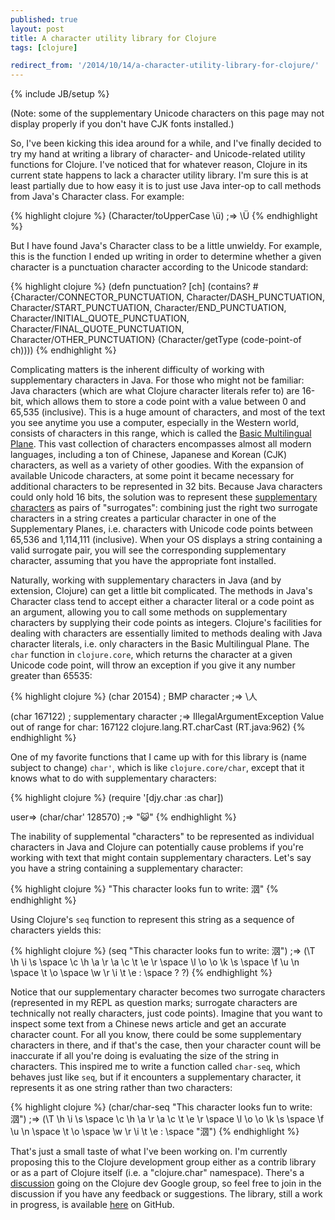 ```yaml
---
published: true
layout: post
title: A character utility library for Clojure
tags: [clojure]

redirect_from: '/2014/10/14/a-character-utility-library-for-clojure/'
---
```


{% include JB/setup %}

(Note: some of the supplementary Unicode characters on this page may not display
properly if you don't have CJK fonts installed.)

So, I've been kicking this idea around for a while, and I've finally decided to
try my hand at writing a library of character- and Unicode-related utility
functions for Clojure. I've noticed that for whatever reason, Clojure in its
current state happens to lack a character utility library. I'm sure this is at
least partially due to how easy it is to just use Java inter-op to call methods
from Java's Character class. For example:

{% highlight clojure %}
(Character/toUpperCase \ü)
;=> \Ü
{% endhighlight %}

But I have found Java's Character class to be a little unwieldy. For example,
this is the function I ended up writing in order to determine whether a given
character is a punctuation character according to the Unicode standard:

{% highlight clojure %}
(defn punctuation?
  [ch]
  (contains? #{Character/CONNECTOR_PUNCTUATION, Character/DASH_PUNCTUATION,
               Character/START_PUNCTUATION, Character/END_PUNCTUATION,
               Character/INITIAL_QUOTE_PUNCTUATION, Character/FINAL_QUOTE_PUNCTUATION,
               Character/OTHER_PUNCTUATION}
             (Character/getType (code-point-of ch))))
{% endhighlight %}

Complicating matters is the inherent difficulty of working with supplementary
characters in Java. For those who might not be familiar: Java characters (which
are what Clojure character literals refer to) are 16-bit, which allows them to
store a code point with a value between 0 and 65,535 (inclusive). This is a huge
amount of characters, and most of the text you see anytime you use a computer,
especially in the Western world, consists of characters in this range, which is
called the [Basic Multilingual Plane][bmp-wiki]. This vast collection of
characters encompasses almost all modern languages, including a ton of Chinese,
Japanese and Korean (CJK) characters, as well as a variety of other goodies.
With the expansion of available Unicode characters, at some point it became
necessary for additional characters to be represented in 32 bits. Because Java
characters could only hold 16 bits, the solution was to represent these
[supplementary characters][sc-wiki] as pairs of "surrogates": combining just the
right two surrogate characters in a string creates a particular character in one
of the Supplementary Planes, i.e. characters with Unicode code points between
65,536 and 1,114,111 (inclusive). When your OS displays a string containing a
valid surrogate pair, you will see the corresponding supplementary character,
assuming that you have the appropriate font installed.

[bmp-wiki]: http://en.wikipedia.org/wiki/Plane_%28Unicode%29#Basic_Multilingual_Plane
[sc-wiki]: http://en.wikipedia.org/wiki/UTF-16#Code_points_U.2B010000_to_U.2B10FFFF

Naturally, working with supplementary characters in Java (and by extension,
Clojure) can get a little bit complicated. The methods in Java's Character class
tend to accept either a character literal or a code point as an argument,
allowing you to call some methods on supplementary characters by supplying their
code points as integers. Clojure's facilities for dealing with characters are
essentially limited to methods dealing with Java character literals, i.e. only
characters in the Basic Multilingual Plane. The `char` function in `clojure.core`,
which returns the character at a given Unicode code point, will throw an
exception if you give it any number greater than 65535:

{% highlight clojure %}
(char 20154) ; BMP character
;=> \人

(char 167122) ; supplementary character
;=> IllegalArgumentException Value out of range for char: 167122  clojure.lang.RT.charCast (RT.java:962)
{% endhighlight %}

One of my favorite functions that I came up with for this library is (name
subject to change) `char'`, which is like `clojure.core/char`, except that it
knows what to do with supplementary characters:

{% highlight clojure %}
(require '[djy.char :as char])

user=> (char/char' 128570)
;=> "😺"
{% endhighlight %}

The inability of supplemental "characters" to be represented as individual
characters in Java and Clojure can potentially cause problems if you're working
with text that might contain supplementary characters. Let's say you have a
string containing a supplementary character:

{% highlight clojure %}
"This character looks fun to write: 𣲷"
{% endhighlight %}

Using Clojure's `seq` function to represent this string as a sequence of
characters yields this:

{% highlight clojure %}
(seq "This character looks fun to write: 𣲷")
;=> (\T \h \i \s \space \c \h \a \r \a \c \t \e \r \space \l \o \o \k \s \space \f \u \n \space \t \o \space \w \r \i \t \e \: \space \? \?)
{% endhighlight %}

Notice that our supplementary character becomes two surrogate characters
(represented in my REPL as question marks; surrogate characters are technically
not really characters, just code points). Imagine that you want to inspect some
text from a Chinese news article and get an accurate character count. For all
you know, there could be some supplementary characters in there, and if that's
the case, then your character count will be inaccurate if all you're doing is
evaluating the size of the string in characters. This inspired me to write a
function called `char-seq`, which behaves just like `seq`, but if it encounters
a supplementary character, it represents it as one string rather than two
characters:

{% highlight clojure %}
(char/char-seq "This character looks fun to write: 𣲷")
;=> (\T \h \i \s \space \c \h \a \r \a \c \t \e \r \space \l \o \o \k \s \space \f \u \n \space \t \o \space \w \r \i \t \e \: \space "𣲷")
{% endhighlight %}

That's just a small taste of what I've been working on. I'm currently proposing
this to the Clojure development group either as a contrib library or as a part
of Clojure itself (i.e. a "clojure.char" namespace). There's a
[discussion](https://groups.google.com/forum/#!topic/clojure-dev/CVT5nqCz9XI)
going on the Clojure dev Google group, so feel free to join in the discussion
if you have any feedback or suggestions. The library, still a work in progress,
is available [here](http://github.com/daveyarwood/djy) on GitHub.
